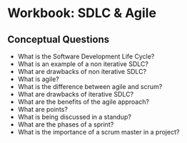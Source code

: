# Workbook: SDLC & Agile

## Conceptual Questions

- What is the Software Development Life Cycle?
- What is an example of a non iterative SDLC?
- What are drawbacks of non iterative SDLC?
- What is agile?
- What is the difference between agile and scrum?
- What are drawbacks of iterative SDLC?
- What are the benefits of the agile approach?
- What are points?
- What is being discussed in a standup?
- What are the phases of a sprint?
- What is the importance of a scrum master in a project?
